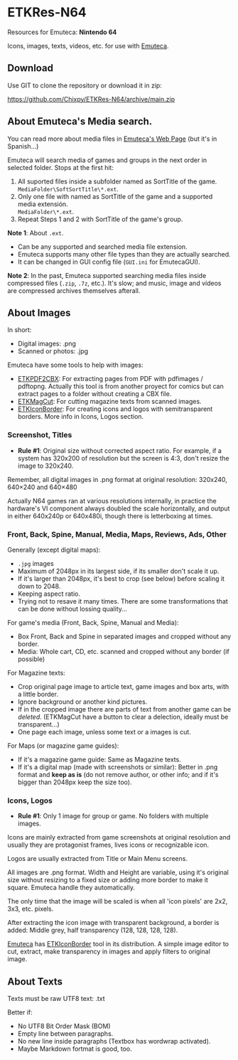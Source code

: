# ETKRes-N64

Resources for Emuteca: **Nintendo 64**

Icons, images, texts, videos, etc. for use with [Emuteca](https://github.com/Chixpy/Emuteca).

## Download

Use GIT to clone the repository or download it in zip:

https://github.com/Chixpy/ETKRes-N64/archive/main.zip

## About Emuteca's Media search.

You can read more about media files in [Emuteca's Web Page](https://chixpy.github.io/Emuteca/pages/Media-Files.html) (but it's in Spanish...)

Emuteca will search media of games and groups in the next order in selected folder. Stops at the first hit:   
    
  1. All suported files inside a subfolder named as SortTitle of the game.<br />`MediaFolder\SoftSortTitle\*.ext`.
  2. Only one file with named as SortTitle of the game and a supported media extensión.<br />`MediaFolder\*.ext`. 
  3. Repeat Steps 1 and 2 with SortTitle of the game's group.
  
**Note 1**: About `.ext`.
  - Can be any supported and searched media file extension.
  - Emuteca supports many other file types than they are actually searched.
  - It can be changed in GUI config file (`GUI.ini` for EmutecaGUI).  
  
**Note 2**: In the past, Emuteca supported searching media files inside compressed files (`.zip`, `.7z`, etc.). It's slow; and music, image and vídeos are compressed archives themselves afterall.

## About Images

In short: 

  - Digital images: .png
  - Scanned or photos: .jpg

Emuteca have some tools to help with images:

 - [ETKPDF2CBX](https://github.com/Chixpy/Emuteca/blob/master/bin/Tools/ETKPDF2CBX.exe): For extracting pages from PDF with pdfimages / pdftopng. Actually this tool is from another proyect for comics but can extract pages to a folder without creating a CBX file.
 - [ETKMagCut](https://github.com/Chixpy/Emuteca/blob/master/bin/Tools/ETKMagCut.exe): For cutting magazine texts from scanned images.
 - [ETKIconBorder](https://github.com/Chixpy/Emuteca/blob/master/bin/Tools/ETKIconBorder.exe): For creating icons and logos with semitransparent borders. More info in Icons, Logos section.


### Screenshot, Titles

  - **Rule #1**: Original size without corrected aspect ratio. For example, if a system has 320x200 of resolution but the screen is 4:3, don't resize the image to 320x240.

Remember, all digital images in .png format at original resolution: 320x240, 640×240 and 640×480

Actually N64 games ran at various resolutions internally, in practice the hardware's VI component always doubled the scale horizontally, and output in either 640x240p or 640x480i, though there is letterboxing at times.


### Front, Back, Spine, Manual, Media, Maps, Reviews, Ads, Other

Generally (except digital maps):

  - `.jpg` images
  - Maximum of 2048px in its largest side, if its smaller don't scale it up.
  - If it's larger than 2048px, it's best to crop (see below) before scaling it down to 2048. 
  - Keeping aspect ratio.
  - Trying not to resave it many times. There are some transformations that can be done without lossing quality...

For game's media (Front, Back, Spine, Manual and Media):

  - Box Front, Back and Spine in separated images and cropped without any border. 
  - Media: Whole cart, CD, etc. scanned and cropped without any border (if possible)

For Magazine texts:

  - Crop original page image to article text, game images and box arts, with a little border.
  - Ignore background or another kind pictures.
  - If in the cropped image there are parts of text from another game can be *deleted*. (ETKMagCut have a button to clear a delection, ideally must be transparent...)
  - One page each image, unless some text or a images is cut.

For Maps (or magazine game guides):

  - If it's a magazine game guide: Same as Magazine texts.
  - If it's a digital map (made with screenshots or similar): Better in .png format and **keep as is** (do not remove author, or other info; and if it's bigger than 2048px keep the size too).

### Icons, Logos

  - **Rule #1**: Only 1 image for group or game. No folders with multiple images.

Icons are mainly extracted from game screenshots at original resolution and usually they are protagonist frames, lives icons or recognizable icon.

Logos are usually extracted from Title or Main Menu screens.

All images are .png format. Width and Height are variable, using it's original size without resizing to a fixed size or adding more border to make it square. Emuteca handle they automatically.

The only time that the image will be scaled is when all 'icon pixels' are 2x2, 3x3, etc. pixels.

After extracting the icon image with transparent background, a border is added: Middle grey, half transparency (128, 128, 128, 128). 

[Emuteca](https://github.com/chixpy/emuteca) has [ETKIconBorder](https://github.com/Chixpy/Emuteca/blob/master/bin/Tools/ETKIconBorder.exe) tool in its distribution. A simple image editor to cut, extract, make transparency in images and apply filters to original image.



## About Texts

Texts must be raw UTF8 text: .txt

Better if:

  - No UTF8 Bit Order Mask (BOM)
  - Empty line between paragraphs.
  - No new line inside paragraphs (Textbox has wordwrap activated).
  - Maybe Markdown fortmat is good, too.
  

